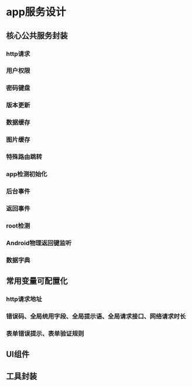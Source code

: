 # app服务设计

## 核心公共服务封装

### http请求
### 用户权限
### 密码键盘
### 版本更新
### 数据缓存
### 图片缓存
### 特殊路由跳转
### app检测初始化
### 后台事件
### 返回事件
### root检测
### Android物理返回键监听
### 数据字典

## 常用变量可配置化

### http请求地址
### 错误码、全局统用字段、全局提示语、全局请求接口、网络请求时长
### 表单错误提示、表单验证规则
### 
### 
### 
### 
### 

## UI组件

## 工具封装




